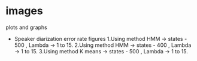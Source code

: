 # images
plots and graphs 

- Speaker diarization error rate figures 
1.Using method HMM -> states - 500 , Lambda -> 1 to 15.
2.Using method HMM -> states - 400 , Lambda -> 1 to 15.
3.Using method K means -> states - 500 , Lambda -> 1 to 15.
